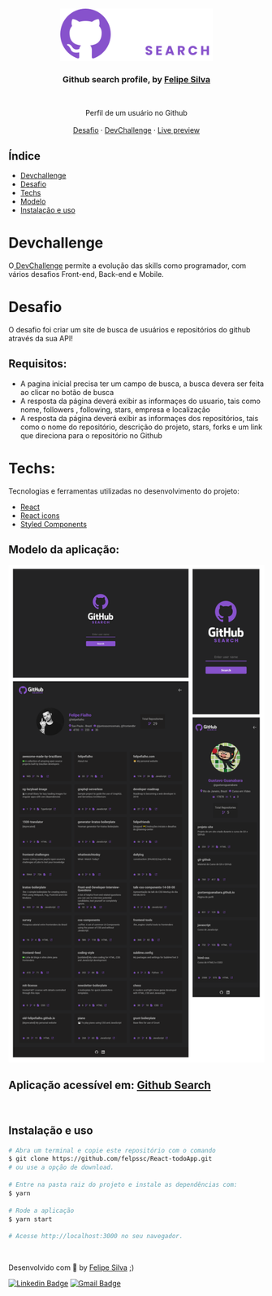 <br />
<p align="center">
    <img src="./src/assets/images/logo-horizontal.svg" alt="Logo" width="300">
    <br />

  <h3 align="center">Github search profile, by <a href="https://github.com/felpssc">Felipe Silva</a></h3>
 <br />
  <p align="center">
     Perfil de um usuário no Github
       <br />
    <br />
    <a href="https://github.com/Diegooliveyra/Github_Search">Desafio</a>
    ·
    <a href="https://www.devchallenge.com.br/">DevChallenge</a>
    ·
    <a href="https://github-search-felpssc.vercel.app">Live preview</a>
  </p>
</p>

## Índice

* [Devchallenge](#devchallenge) 
* [Desafio](#desafio)
* [Techs](#techs)
* [Modelo](#modelo-da-aplicação)
* [Instalação e uso](#instalação-e-uso)

# Devchallenge
O<a href="https://devchallenge.now.sh/"> DevChallenge</a> permite a evolução das skills como programador, com vários desafios Front-end, Back-end e Mobile.

# Desafio
O desafio foi criar um site de busca de usuários e repositórios do github através da sua API!
## Requisitos:
- A pagina inicial precisa ter um campo de busca, a busca devera ser feita ao clicar no botão de busca<br>
- A resposta da página deverá exibir as informaçes do usuario, tais como nome, followers , following, stars, empresa e localização<br>
- A resposta da página deverá exibir as informaçes dos repositórios, tais como o nome do repositório, descrição do projeto, stars, forks e um link que direciona para o repositório no Github<br>


# Techs: 
Tecnologias e ferramentas utilizadas no desenvolvimento do projeto:

- [React](https://reactjs.org/)
- [React icons](https://react-icons.github.io/react-icons)
- [Styled Components](https://styled-components.com/)

## Modelo da aplicação:

<p align="center">
    <img src="./src/assets/images/layout.png" alt="Logo" width="1000">
</p>

## Aplicação acessível em: [Github Search](https://github-search-felpssc.vercel.app/)

<br>

## Instalação e uso

```bash
# Abra um terminal e copie este repositório com o comando
$ git clone https://github.com/felpssc/React-todoApp.git
# ou use a opção de download.

# Entre na pasta raiz do projeto e instale as dependências com:
$ yarn

# Rode a aplicação
$ yarn start

# Acesse http://localhost:3000 no seu navegador.
```

<br>


Desenvolvido com 💜 by [Felipe Silva](https://github.com/felpssc) ;)

[![Linkedin Badge](https://img.shields.io/badge/-Felipe%20Silva-6E40C9?style=flat-square&logo=Linkedin&logoColor=white&link=https://www.linkedin.com/in/rafaeldcmartins/)](https://www.linkedin.com/in/felipesilva-1/) 
[![Gmail Badge](https://img.shields.io/badge/-carlosfelipesilva.fs@gmail.com-6E40C9?style=flat-square&logo=Gmail&logoColor=white&link=mailto:rafaeldcmartins@gmail.com)](mailto:carlosfelipesilva.fs@gmail.com)